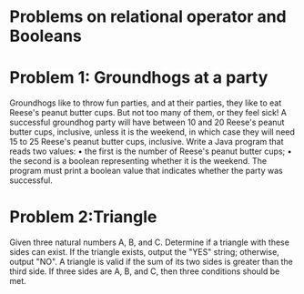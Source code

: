 # Problems on relational operator and Booleans

# Problem 1: Groundhogs at a party

Groundhogs like to throw fun parties, and at their parties, they like to eat Reese's peanut butter cups. But not too many of them, or they feel sick! A successful groundhog party will have between 10 and 20 Reese's peanut butter cups, inclusive, unless it is the weekend, in which case they will need 15 to 25 Reese's peanut butter cups, inclusive.
Write a Java program that reads two values:
•	the first is the number of Reese's peanut butter cups;
•	the second is a boolean representing whether it is the weekend.
The program must print a boolean value that indicates whether the party was successful.

# Problem 2:Triangle

Given three natural numbers A, B, and C. Determine if a triangle with these sides can exist.
If the triangle exists, output the "YES" string; otherwise, output "NO".
A triangle is valid if the sum of its two sides is greater than the third side. If three sides are A, B, and C, then three conditions should be met.
